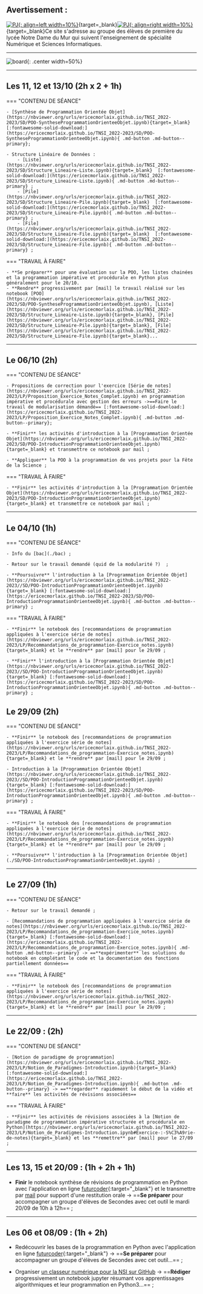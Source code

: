 
## Avertissement :

[![PJ](images/undraw_team_re_0bfe.svg "# TEAM-1NSI-2022/2023"){: align=left width=10%}](){target=_blank}[![PJ](images/undraw_mailbox_re_dvds.svg "team-1nsi-20222023@ecmorlaix.fr"){: align=right width=10%}](mailto:team-1nsi-20222023@ecmorlaix.fr){target=_blank}Ce site s'adresse au groupe des élèves de première du lycée Notre Dame du Mur qui suivent l'enseignement de spécialité Numérique et Sciences Informatiques.
<!-- 
### Autres liens du groupe :

- [Sharepoint](https://ecmorlaix.sharepoint.com/sites/TEAM-1NSI-20212022/Documents%20partages/Forms/AllItems.aspx?CT=1633088990185&RootFolder=%2Fsites%2FTEAM%2D1NSI%2D20212022%2FDocuments%20partages%2FGeneral&FolderCTID=0x012000019689D1FEC0FB4E86F4D05CA2B5A0EC){target=_blank}
- [Conversation](https://outlook.office365.com/mail/group/ecmorlaix.fr/team-tnsi-20222023/email){target=_blank} -->

***

![board](images/undraw_scrum_board_re_wk7v.svg){: .center width=50%}

[mail]: mailto:eric.madec@ecmorlaix.fr "eric.madec@ecmorlaix.fr"

***
## Les 11, 12 et 13/10 (2h x 2 + 1h)

=== "CONTENU DE SÉANCE"

    - [Synthèse de Programmation Orientée Objet](https://nbviewer.org/urls/ericecmorlaix.github.io/TNSI_2022-2023/SD/POO-SyntheseProgrammationOrienteeObjet.ipynb){target=_blank} [:fontawesome-solid-download:](https://ericecmorlaix.github.io/TNSI_2022-2023/SD/POO-SyntheseProgrammationOrienteeObjet.ipynb){ .md-button .md-button--primary};

    - Structure Linéaire de Données :
        - [Liste](https://nbviewer.org/urls/ericecmorlaix.github.io/TNSI_2022-2023/SD/Structure_Lineaire-Liste.ipynb){target=_blank}  [:fontawesome-solid-download:](https://ericecmorlaix.github.io/TNSI_2022-2023/SD/Structure_Lineaire-Liste.ipynb){ .md-button .md-button--primary} ;
        - [Pile](https://nbviewer.org/urls/ericecmorlaix.github.io/TNSI_2022-2023/SD/Structure_Lineaire-Pile.ipynb){target=_blank}  [:fontawesome-solid-download:](https://ericecmorlaix.github.io/TNSI_2022-2023/SD/Structure_Lineaire-Pile.ipynb){ .md-button .md-button--primary} ;
        - [File](https://nbviewer.org/urls/ericecmorlaix.github.io/TNSI_2022-2023/SD/Structure_Lineaire-File.ipynb){target=_blank}  [:fontawesome-solid-download:](https://ericecmorlaix.github.io/TNSI_2022-2023/SD/Structure_Lineaire-File.ipynb){ .md-button .md-button--primary} ;


=== "TRAVAIL À FAIRE"

    - **Se préparer** pour une évaluation sur la POO, les listes chainées et la programmation impérative et procédurale en Python plus généralement pour le 20/10.
    - **Rendre** progressivement par [mail] le travail réalisé sur les notebook [POO](https://nbviewer.org/urls/ericecmorlaix.github.io/TNSI_2022-2023/SD/POO-SyntheseProgrammationOrienteeObjet.ipynb), [Liste](https://nbviewer.org/urls/ericecmorlaix.github.io/TNSI_2022-2023/SD/Structure_Lineaire-Liste.ipynb){target=_blank}, [Pile](https://nbviewer.org/urls/ericecmorlaix.github.io/TNSI_2022-2023/SD/Structure_Lineaire-Pile.ipynb){target=_blank}, [File](https://nbviewer.org/urls/ericecmorlaix.github.io/TNSI_2022-2023/SD/Structure_Lineaire-File.ipynb){target=_blank}...

***
## Le 06/10 (2h)

=== "CONTENU DE SÉANCE"

    - Propositions de correction pour l'exercice [Série de notes](https://nbviewer.org/urls/ericecmorlaix.github.io/TNSI_2022-2023/LP/Proposition_Exercice_Notes_Complet.ipynb) en programmation impérative et procédurale avec gestion des erreurs ->==Faire le travail de modularisation démandé== [:fontawesome-solid-download:](https://ericecmorlaix.github.io/TNSI_2022-2023/LP/Proposition_Exercice_Notes_Complet.ipynb){ .md-button .md-button--primary}; 

    - **Finir** les activités d'introduction à la [Programmation Orientée Objet](https://nbviewer.org/urls/ericecmorlaix.github.io/TNSI_2022-2023/SD/POO-IntroductionProgrammationOrienteeObjet.ipynb){target=_blank} et transmettre ce notebook par mail ;​​   

    - **Appliquer** la POO à la programmation de vos projets pour la Fête de la Science ;

=== "TRAVAIL À FAIRE"

    - **Finir** les activités d'introduction à la [Programmation Orientée Objet](https://nbviewer.org/urls/ericecmorlaix.github.io/TNSI_2022-2023/SD/POO-IntroductionProgrammationOrienteeObjet.ipynb){target=_blank} et transmettre ce notebook par mail ;   


***
## Le 04/10 (1h)

=== "CONTENU DE SÉANCE"

    - Info du [bac](./bac) ;

    - Retour sur le travail demandé (quid de la modularité ?)  ;    

    - **Poursuivre** l'introduction à la [Programmation Orientée Objet](https://nbviewer.org/urls/ericecmorlaix.github.io/TNSI_2022-2023//SD/POO-IntroductionProgrammationOrienteeObjet.ipynb){target=_blank} [:fontawesome-solid-download:](https://ericecmorlaix.github.io/TNSI_2022-2023/SD/POO-IntroductionProgrammationOrienteeObjet.ipynb){ .md-button .md-button--primary} ;

=== "TRAVAIL À FAIRE"

    - **Finir** le notebook des [recommandations de programmation appliquées à l'exercice série de notes](https://nbviewer.org/urls/ericecmorlaix.github.io/TNSI_2022-2023/LP/Recommandations_de_programmation-Exercice_notes.ipynb){target=_blank} et le **rendre** par [mail] pour le 29/09 ;

    - **Finir** l'introduction à la [Programmation Orientée Objet](https://nbviewer.org/urls/ericecmorlaix.github.io/TNSI_2022-2023//SD/POO-IntroductionProgrammationOrienteeObjet.ipynb){target=_blank} [:fontawesome-solid-download:](https://ericecmorlaix.github.io/TNSI_2022-2023/SD/POO-IntroductionProgrammationOrienteeObjet.ipynb){ .md-button .md-button--primary} ;


## Le 29/09 (2h)

=== "CONTENU DE SÉANCE"

    - **Finir** le notebook des [recommandations de programmation appliquées à l'exercice série de notes](https://nbviewer.org/urls/ericecmorlaix.github.io/TNSI_2022-2023/LP/Recommandations_de_programmation-Exercice_notes.ipynb){target=_blank} et le **rendre** par [mail] pour le 29/09 ;

    - Introduction à la [Programmation Orientée Objet](https://nbviewer.org/urls/ericecmorlaix.github.io/TNSI_2022-2023//SD/POO-IntroductionProgrammationOrienteeObjet.ipynb){target=_blank} [:fontawesome-solid-download:](https://ericecmorlaix.github.io/TNSI_2022-2023/SD/POO-IntroductionProgrammationOrienteeObjet.ipynb){ .md-button .md-button--primary} ;

=== "TRAVAIL À FAIRE"

    - **Finir** le notebook des [recommandations de programmation appliquées à l'exercice série de notes](https://nbviewer.org/urls/ericecmorlaix.github.io/TNSI_2022-2023/LP/Recommandations_de_programmation-Exercice_notes.ipynb){target=_blank} et le **rendre** par [mail] pour le 29/09 ;

    - **Poursuivre** l'introduction à la [Programmation Orientée Objet](./SD/POO-IntroductionProgrammationOrienteeObjet.ipynb) ;

***
## Le 27/09 (1h)

=== "CONTENU DE SÉANCE"

    - Retour sur le travail demandé ;

    - [Recommandations de programmation appliquées à l'exercice série de notes](https://nbviewer.org/urls/ericecmorlaix.github.io/TNSI_2022-2023/LP/Recommandations_de_programmation-Exercice_notes.ipynb){target=_blank} [:fontawesome-solid-download:](https://ericecmorlaix.github.io/TNSI_2022-2023/LP/Recommandations_de_programmation-Exercice_notes.ipynb){ .md-button .md-button--primary} -> ==**expérimenter** les solutions du notebook en complétant le code et la documentation des fonctions partiellement données==

=== "TRAVAIL À FAIRE"

    - **Finir** le notebook des [recommandations de programmation appliquées à l'exercice série de notes](https://nbviewer.org/urls/ericecmorlaix.github.io/TNSI_2022-2023/LP/Recommandations_de_programmation-Exercice_notes.ipynb){target=_blank} et le **rendre** par [mail] pour le 29/09 ;

***
## Le 22/09 : (2h)

=== "CONTENU DE SÉANCE"

    - [Notion de paradigme de programmation](https://nbviewer.org/urls/ericecmorlaix.github.io/TNSI_2022-2023/LP/Notion_de_Paradigmes-Introduction.ipynb){target=_blank} [:fontawesome-solid-download:](https://ericecmorlaix.github.io/TNSI_2022-2023/LP/Notion_de_Paradigmes-Introduction.ipynb){ .md-button .md-button--primary} -> ==**regarder** rapidement le début de la vidéo et **faire** les activités de révisions associées==

=== "TRAVAIL À FAIRE"

    - **Finir** les activités de révisions associées à la [Notion de paradigme de programmation impérative structurée et procédurale en Python](https://nbviewer.org/urls/ericecmorlaix.github.io/TNSI_2022-2023/LP/Notion_de_Paradigmes-Introduction.ipynb#Exercice-:-S%C3%A9rie-de-notes){target=_blank} et les **remettre** par [mail] pour le 27/09 ;

***
## Les 13, 15 et 20/09 : (1h + 2h + 1h)

- **Finir** le notebook synthèse de révisions de programmation en Python avec l'application en ligne [futurcoder](https://fr.futurecoder.io/course/#IntroducingTheShell){:target="_blank"} et le transmettre par [mail] pour support d'une restitution orale -> ==**Se préparer** pour accompagner un groupe d'élèves de Secondes avec cet outil le mardi 20/09 de 10h à 12h== ; 

***
## Les 06 et 08/09 : (1h + 2h)

- Redécouvrir les bases de la programmation en Python avec l'application en ligne [futurcoder](https://fr.futurecoder.io/course/#IntroducingTheShell){:target="_blank"} -> ==**Se préparer** pour accompagner un groupe d'élèves de Secondes avec cet outil...== ;

- Organiser [un classeur numérique pour la NSI sur GitHub](./github) -> ==**Rédiger** progressivement un notebook jupyter résumant vos apprentissages algorithmiques et leur programmation en Python3...== ;


